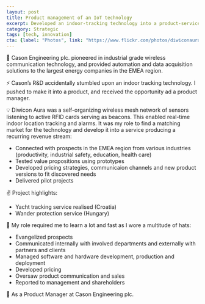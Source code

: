 ```yaml
---
layout: post
title: Product management of an IoT technology
excerpt: Developed an indoor-tracking technology into a product-service system
category: Strategic
tags: [tech, innovation]
cta: {label: "Photos", link: "https://www.flickr.com/photos/diwiconaura/"}
---
```


🏢 Cason Engineering plc. pioneered in industrial grade wireless communication technology, and provided automation and data acquisition solutions to the largest energy companies in the EMEA region.

⚡ Cason’s R&D accidentally stumbled upon an indoor tracking technology. I pushed to make it into a product, and received the opportunity ad a product manager.

💡 Diwicon Aura was a self-organizing wireless mesh network of sensors listening to active RFID cards serving as beacons. This enabled real-time indoor location tracking and alarms. It was my role to find a matching market for the technology and develop it into a service producing a recurring revenue stream:

- Connected with prospects in the EMEA region from various industries (productivity, industrial safety, education, health care)
- Tested value propositions using prototypes
- Developed pricing strategies, communicaion channels and new product versions to fit discovered needs
- Delivered pilot projects

✌️ Project highlights:

- Yacht tracking service realised (Croatia)
- Wander protection service (Hungary)

💙 My role required me to learn a lot and fast as I wore a multitude of hats:

- Evangelized prospects
- Communicated internally with involved departments and externally with partners and clients
- Managed software and hardware development, production and deployment
- Developed pricing
- Oversaw product communication and sales
- Reported to management and shareholders

👥 As a Product Manager at Cason Engineering plc.
